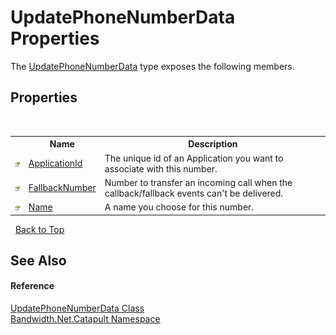﻿# UpdatePhoneNumberData Properties
 

The <a href ="T_Bandwidth_Net_Catapult_UpdatePhoneNumberData.md">UpdatePhoneNumberData</a> type exposes the following members.


## Properties
&nbsp;<table><tr><th></th><th>Name</th><th>Description</th></tr><tr><td>![Public property](media/pubproperty.gif "Public property")</td><td><a href ="P_Bandwidth_Net_Catapult_UpdatePhoneNumberData_ApplicationId.md">ApplicationId</a></td><td>
The unique id of an Application you want to associate with this number.</td></tr><tr><td>![Public property](media/pubproperty.gif "Public property")</td><td><a href ="P_Bandwidth_Net_Catapult_UpdatePhoneNumberData_FallbackNumber.md">FallbackNumber</a></td><td>
Number to transfer an incoming call when the callback/fallback events can't be delivered.</td></tr><tr><td>![Public property](media/pubproperty.gif "Public property")</td><td><a href ="P_Bandwidth_Net_Catapult_UpdatePhoneNumberData_Name.md">Name</a></td><td>
A name you choose for this number.</td></tr></table>&nbsp;
<a href="#updatephonenumberdata-properties">Back to Top</a>

## See Also


#### Reference
<a href ="T_Bandwidth_Net_Catapult_UpdatePhoneNumberData.md">UpdatePhoneNumberData Class</a><br /><a href ="N_Bandwidth_Net_Catapult.md">Bandwidth.Net.Catapult Namespace</a><br />